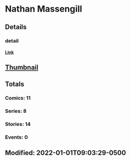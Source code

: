 # Nathan  Massengill 
## Details
### detail
#### [Link](http://marvel.com/comics/creators/13160/nathan_massengill?utm_campaign=apiRef&utm_source=225578a89fc76f3d20fbffda5d17a88d)
## [Thumbnail](http://i.annihil.us/u/prod/marvel/i/mg/b/40/image_not_available.jpg)
## Totals
### Comics: 11
### Series: 8
### Stories: 14
### Events: 0
## Modified: 2022-01-01T09:03:29-0500